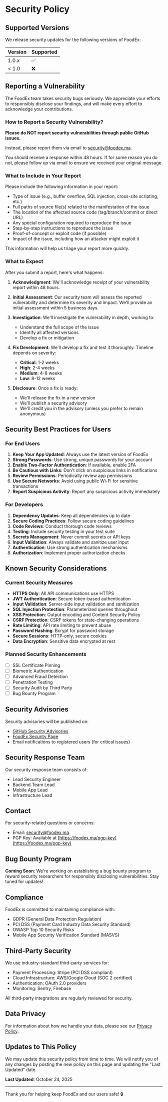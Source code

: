 # Security Policy

## Supported Versions

We release security updates for the following versions of FoodEx:

| Version | Supported          |
| ------- | ------------------ |
| 1.0.x   | :white_check_mark: |
| < 1.0   | :x:                |

## Reporting a Vulnerability

The FoodEx team takes security bugs seriously. We appreciate your efforts to responsibly disclose your findings, and will make every effort to acknowledge your contributions.

### How to Report a Security Vulnerability?

**Please do NOT report security vulnerabilities through public GitHub issues.**

Instead, please report them via email to [security@foodex.ma](mailto:security@foodex.ma).

You should receive a response within 48 hours. If for some reason you do not, please follow up via email to ensure we received your original message.

### What to Include in Your Report

Please include the following information in your report:

- Type of issue (e.g., buffer overflow, SQL injection, cross-site scripting, etc.)
- Full paths of source file(s) related to the manifestation of the issue
- The location of the affected source code (tag/branch/commit or direct URL)
- Any special configuration required to reproduce the issue
- Step-by-step instructions to reproduce the issue
- Proof-of-concept or exploit code (if possible)
- Impact of the issue, including how an attacker might exploit it

This information will help us triage your report more quickly.

### What to Expect

After you submit a report, here's what happens:

1. **Acknowledgment**: We'll acknowledge receipt of your vulnerability report within 48 hours.

2. **Initial Assessment**: Our security team will assess the reported vulnerability and determine its severity and impact. We'll provide an initial assessment within 5 business days.

3. **Investigation**: We'll investigate the vulnerability in depth, working to:
   - Understand the full scope of the issue
   - Identify all affected versions
   - Develop a fix or mitigation

4. **Fix Development**: We'll develop a fix and test it thoroughly. Timeline depends on severity:
   - **Critical**: 1-2 weeks
   - **High**: 2-4 weeks
   - **Medium**: 4-8 weeks
   - **Low**: 8-12 weeks

5. **Disclosure**: Once a fix is ready:
   - We'll release the fix in a new version
   - We'll publish a security advisory
   - We'll credit you in the advisory (unless you prefer to remain anonymous)

## Security Best Practices for Users

### For End Users

1. **Keep Your App Updated**: Always use the latest version of FoodEx
2. **Strong Passwords**: Use strong, unique passwords for your account
3. **Enable Two-Factor Authentication**: If available, enable 2FA
4. **Be Cautious with Links**: Don't click on suspicious links in notifications
5. **Review Permissions**: Periodically review app permissions
6. **Use Secure Networks**: Avoid using public Wi-Fi for sensitive transactions
7. **Report Suspicious Activity**: Report any suspicious activity immediately

### For Developers

1. **Dependency Updates**: Keep all dependencies up to date
2. **Secure Coding Practices**: Follow secure coding guidelines
3. **Code Reviews**: Conduct thorough code reviews
4. **Testing**: Include security testing in your test suite
5. **Secrets Management**: Never commit secrets or API keys
6. **Input Validation**: Always validate and sanitize user input
7. **Authentication**: Use strong authentication mechanisms
8. **Authorization**: Implement proper authorization checks

## Known Security Considerations

### Current Security Measures

- **HTTPS Only**: All API communications use HTTPS
- **JWT Authentication**: Secure token-based authentication
- **Input Validation**: Server-side input validation and sanitization
- **SQL Injection Protection**: Parameterized queries throughout
- **XSS Protection**: Output encoding and Content Security Policy
- **CSRF Protection**: CSRF tokens for state-changing operations
- **Rate Limiting**: API rate limiting to prevent abuse
- **Password Hashing**: Bcrypt for password storage
- **Secure Sessions**: HTTP-only, secure cookies
- **Data Encryption**: Sensitive data encrypted at rest

### Planned Security Enhancements

- [ ] SSL Certificate Pinning
- [ ] Biometric Authentication
- [ ] Advanced Fraud Detection
- [ ] Penetration Testing
- [ ] Security Audit by Third Party
- [ ] Bug Bounty Program

## Security Advisories

Security advisories will be published on:

- [GitHub Security Advisories](https://github.com/MOUBI9A/foodex/security/advisories)
- [FoodEx Security Page](https://foodex.ma/security)
- Email notifications to registered users (for critical issues)

## Security Response Team

Our security response team consists of:

- Lead Security Engineer
- Backend Team Lead
- Mobile App Lead
- Infrastructure Lead

## Contact

For security-related questions or concerns:

- Email: [security@foodex.ma](mailto:security@foodex.ma)
- PGP Key: Available at [https://foodex.ma/pgp-key](https://foodex.ma/pgp-key)

## Bug Bounty Program

**Coming Soon**: We're working on establishing a bug bounty program to reward security researchers for responsibly disclosing vulnerabilities. Stay tuned for updates!

## Compliance

FoodEx is committed to maintaining compliance with:

- GDPR (General Data Protection Regulation)
- PCI DSS (Payment Card Industry Data Security Standard)
- OWASP Top 10 Security Risks
- Mobile App Security Verification Standard (MASVS)

## Third-Party Security

We use industry-standard third-party services for:

- Payment Processing: Stripe (PCI DSS compliant)
- Cloud Infrastructure: AWS/Google Cloud (SOC 2 certified)
- Authentication: OAuth 2.0 providers
- Monitoring: Sentry, Firebase

All third-party integrations are regularly reviewed for security.

## Data Privacy

For information about how we handle your data, please see our [Privacy Policy](https://foodex.ma/privacy).

## Updates to This Policy

We may update this security policy from time to time. We will notify you of any changes by posting the new policy on this page and updating the "Last Updated" date.

**Last Updated**: October 24, 2025

---

Thank you for helping keep FoodEx and our users safe! 🔒
